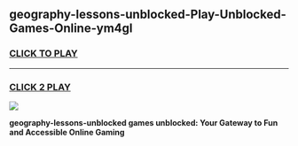 
## geography-lessons-unblocked-Play-Unblocked-Games-Online-ym4gl
<h3>
<a href="https://premium76.site?title=geography-lessons-unblocked&ref=25A">CLICK TO PLAY</a></h3>
<hr>

<h3>
<a href="https://premium76.site?title=geography-lessons-unblocked&ref=25A">CLICK 2 PLAY</a>
  
</h3>

<a href="https://premium76.site?title=geography-lessons-unblocked&ref=25A"><img src="https://clearcache.store/games.png"></a>


**geography-lessons-unblocked games unblocked: Your Gateway to Fun and Accessible Online Gaming**
